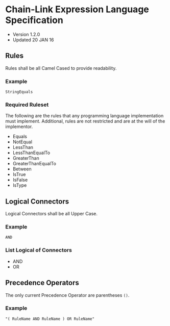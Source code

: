 # Chain-Link Expression Language Specification
- Version 1.2.0
- Updated 20 JAN 16


## Rules
Rules shall be all Camel Cased to provide readability.

### Example

```
StringEquals
```

### Required Ruleset
The following are the rules that any programming language implementation must implement. Additional, rules are not restricted and are at the will of the implementor.

- Equals
- NotEqual
- LessThan
- LessThanEqualTo
- GreaterThan
- GreaterThanEqualTo
- Between
- IsTrue
- IsFalse
- IsType

## Logical Connectors
Logical Connectors shall be all Upper Case.

### Example
```
AND
```

### List Logical of Connectors
- AND
- OR

## Precedence Operators
The only current Precedence Operator are parentheses ``` () ```.

### Example
```
"( RuleName AND RuleName ) OR RuleName"
```
